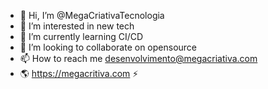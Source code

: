 - 👋 Hi, I’m @MegaCriativaTecnologia
- 👀 I’m interested in new tech
- 🌱 I’m currently learning CI/CD
- 💞️ I’m looking to collaborate on opensource
- 📫 How to reach me desenvolvimento@megacriativa.com
- 🌎 https://megacritiva.com ⚡ 

<!---
MegaCriativaTecnologia/MegaCriativaTecnologia is a ✨ special ✨ repository because its `README.md` (this file) appears on your GitHub profile.
You can click the Preview link to take a look at your changes.
--->

